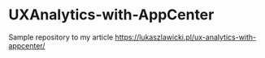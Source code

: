 # UXAnalytics-with-AppCenter
Sample repository to my article https://lukaszlawicki.pl/ux-analytics-with-appcenter/
